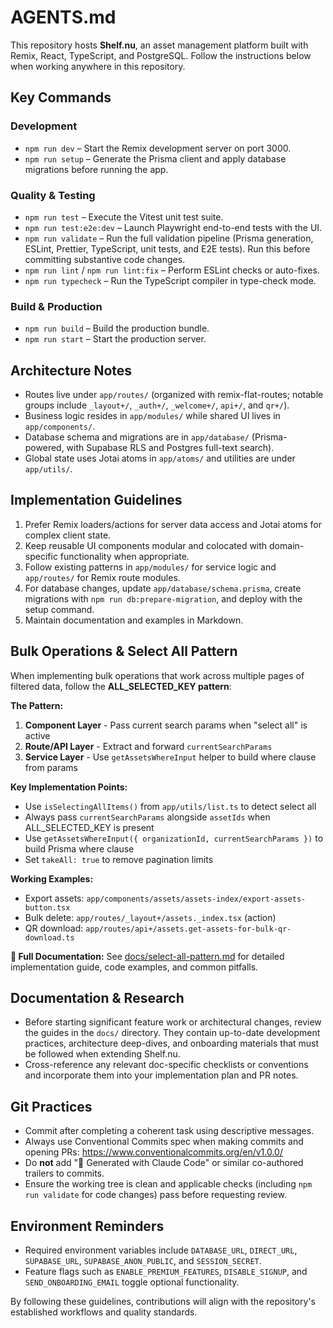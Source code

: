 # AGENTS.md

This repository hosts **Shelf.nu**, an asset management platform built with Remix, React, TypeScript, and PostgreSQL. Follow the instructions below when working anywhere in this repository.

## Key Commands

### Development

- `npm run dev` – Start the Remix development server on port 3000.
- `npm run setup` – Generate the Prisma client and apply database migrations before running the app.

### Quality & Testing

- `npm run test` – Execute the Vitest unit test suite.
- `npm run test:e2e:dev` – Launch Playwright end-to-end tests with the UI.
- `npm run validate` – Run the full validation pipeline (Prisma generation, ESLint, Prettier, TypeScript, unit tests, and E2E tests). Run this before committing substantive code changes.
- `npm run lint` / `npm run lint:fix` – Perform ESLint checks or auto-fixes.
- `npm run typecheck` – Run the TypeScript compiler in type-check mode.

### Build & Production

- `npm run build` – Build the production bundle.
- `npm run start` – Start the production server.

## Architecture Notes

- Routes live under `app/routes/` (organized with remix-flat-routes; notable groups include `_layout+/`, `_auth+/`, `_welcome+/`, `api+/`, and `qr+/`).
- Business logic resides in `app/modules/` while shared UI lives in `app/components/`.
- Database schema and migrations are in `app/database/` (Prisma-powered, with Supabase RLS and Postgres full-text search).
- Global state uses Jotai atoms in `app/atoms/` and utilities are under `app/utils/`.

## Implementation Guidelines

1. Prefer Remix loaders/actions for server data access and Jotai atoms for complex client state.
2. Keep reusable UI components modular and colocated with domain-specific functionality when appropriate.
3. Follow existing patterns in `app/modules/` for service logic and `app/routes/` for Remix route modules.
4. For database changes, update `app/database/schema.prisma`, create migrations with `npm run db:prepare-migration`, and deploy with the setup command.
5. Maintain documentation and examples in Markdown.

## Bulk Operations & Select All Pattern

When implementing bulk operations that work across multiple pages of filtered data, follow the **ALL_SELECTED_KEY pattern**:

**The Pattern:**

1. **Component Layer** - Pass current search params when "select all" is active
2. **Route/API Layer** - Extract and forward `currentSearchParams`
3. **Service Layer** - Use `getAssetsWhereInput` helper to build where clause from params

**Key Implementation Points:**

- Use `isSelectingAllItems()` from `app/utils/list.ts` to detect select all
- Always pass `currentSearchParams` alongside `assetIds` when ALL_SELECTED_KEY is present
- Use `getAssetsWhereInput({ organizationId, currentSearchParams })` to build Prisma where clause
- Set `takeAll: true` to remove pagination limits

**Working Examples:**

- Export assets: `app/components/assets/assets-index/export-assets-button.tsx`
- Bulk delete: `app/routes/_layout+/assets._index.tsx` (action)
- QR download: `app/routes/api+/assets.get-assets-for-bulk-qr-download.ts`

**📖 Full Documentation:** See [docs/select-all-pattern.md](./docs/select-all-pattern.md) for detailed implementation guide, code examples, and common pitfalls.

## Documentation & Research

- Before starting significant feature work or architectural changes, review the guides in the `docs/` directory. They contain
  up-to-date development practices, architecture deep-dives, and onboarding materials that must be followed when extending
  Shelf.nu.
- Cross-reference any relevant doc-specific checklists or conventions and incorporate them into your implementation plan and
  PR notes.

## Git Practices

- Commit after completing a coherent task using descriptive messages.
- Always use Conventional Commits spec when making commits and opening PRs: https://www.conventionalcommits.org/en/v1.0.0/
- Do **not** add "🤖 Generated with Claude Code" or similar co-authored trailers to commits.
- Ensure the working tree is clean and applicable checks (including `npm run validate` for code changes) pass before requesting review.

## Environment Reminders

- Required environment variables include `DATABASE_URL`, `DIRECT_URL`, `SUPABASE_URL`, `SUPABASE_ANON_PUBLIC`, and `SESSION_SECRET`.
- Feature flags such as `ENABLE_PREMIUM_FEATURES`, `DISABLE_SIGNUP`, and `SEND_ONBOARDING_EMAIL` toggle optional functionality.

By following these guidelines, contributions will align with the repository's established workflows and quality standards.
